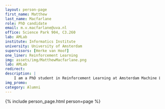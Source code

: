 ```yaml
---
layout: person-page
first_name: Matthew
last_name: Macfarlane
role: PhD candidate
email: m.v.macfarlane@uva.nl
office: Science Park 904, C3.260
lab: AMLab
institute: Informatics Institute
university: University of Amsterdam
supervisors: [Herke van Hoof]
one_liner: Reinforcement Learning
img: assets/img/MatthewMacfarlane.png
lab: AMLab
redirect:
description: |
    I am a PhD student in Reinforcement Learning at Amsterdam Machine Learning Lab (AMLab), supervised by Dr. Herke van Hoof. I am interested in model based reinforcement learning, meta-reinforcement learning and the application of these methods to Combinatorial Optimization.
img_promo:
category: Alumni
---
```


{% include person_page.html person=page %}
